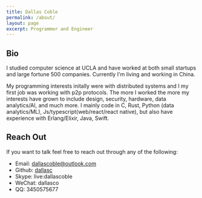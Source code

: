 ```yaml
---
title: Dallas Coble
permalink: /about/
layout: page
excerpt: Programmer and Engineer
---
```

## Bio

I studied computer science at UCLA and have worked at both small startups and large fortune 500 companies. Currently I'm living and working in China. 

My programming interests initally were with distributed systems and I my first job was working with p2p protocols. The more I worked the more my interests have grown to include design, security, hardware, data analytics/AI, and much more. I mainly code in C, Rust, Python (data analytics/ML), Js/typescript(web/react/react native), but also have experience with Erlang/Elixir, Java, Swift. 

## Reach Out
If you want to talk feel free to reach out through any of the following:
- Email: dallascoble@outlook.com
- Github: [dallasc](https://github.com/dallasc)
- Skype: live:dallascoble
- WeChat: dallasco
- QQ: 3450575677 
